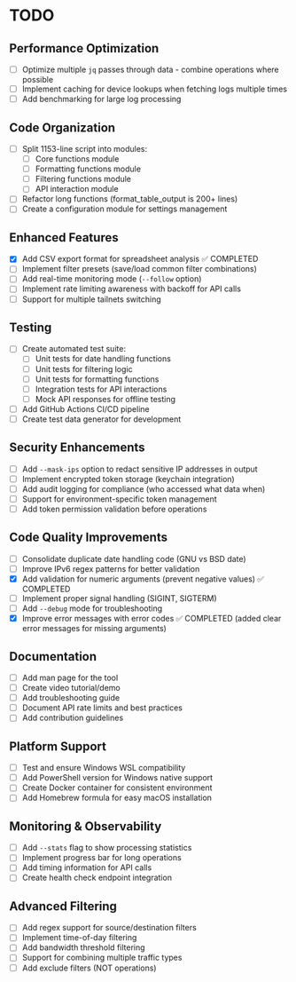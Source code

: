 # TODO

## Performance Optimization
- [ ] Optimize multiple `jq` passes through data - combine operations where possible
- [ ] Implement caching for device lookups when fetching logs multiple times
- [ ] Add benchmarking for large log processing

## Code Organization
- [ ] Split 1153-line script into modules:
  - [ ] Core functions module
  - [ ] Formatting functions module
  - [ ] Filtering functions module
  - [ ] API interaction module
- [ ] Refactor long functions (format_table_output is 200+ lines)
- [ ] Create a configuration module for settings management

## Enhanced Features
- [x] Add CSV export format for spreadsheet analysis ✅ COMPLETED
- [ ] Implement filter presets (save/load common filter combinations)
- [ ] Add real-time monitoring mode (`--follow` option)
- [ ] Implement rate limiting awareness with backoff for API calls
- [ ] Support for multiple tailnets switching

## Testing
- [ ] Create automated test suite:
  - [ ] Unit tests for date handling functions
  - [ ] Unit tests for filtering logic
  - [ ] Unit tests for formatting functions
  - [ ] Integration tests for API interactions
  - [ ] Mock API responses for offline testing
- [ ] Add GitHub Actions CI/CD pipeline
- [ ] Create test data generator for development

## Security Enhancements
- [ ] Add `--mask-ips` option to redact sensitive IP addresses in output
- [ ] Implement encrypted token storage (keychain integration)
- [ ] Add audit logging for compliance (who accessed what data when)
- [ ] Support for environment-specific token management
- [ ] Add token permission validation before operations

## Code Quality Improvements
- [ ] Consolidate duplicate date handling code (GNU vs BSD date)
- [ ] Improve IPv6 regex patterns for better validation
- [x] Add validation for numeric arguments (prevent negative values) ✅ COMPLETED
- [ ] Implement proper signal handling (SIGINT, SIGTERM)
- [ ] Add `--debug` mode for troubleshooting
- [x] Improve error messages with error codes ✅ COMPLETED (added clear error messages for missing arguments)

## Documentation
- [ ] Add man page for the tool
- [ ] Create video tutorial/demo
- [ ] Add troubleshooting guide
- [ ] Document API rate limits and best practices
- [ ] Add contribution guidelines

## Platform Support
- [ ] Test and ensure Windows WSL compatibility
- [ ] Add PowerShell version for Windows native support
- [ ] Create Docker container for consistent environment
- [ ] Add Homebrew formula for easy macOS installation

## Monitoring & Observability
- [ ] Add `--stats` flag to show processing statistics
- [ ] Implement progress bar for long operations
- [ ] Add timing information for API calls
- [ ] Create health check endpoint integration

## Advanced Filtering
- [ ] Add regex support for source/destination filters
- [ ] Implement time-of-day filtering
- [ ] Add bandwidth threshold filtering
- [ ] Support for combining multiple traffic types
- [ ] Add exclude filters (NOT operations)